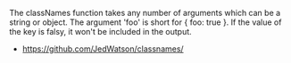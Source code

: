 The classNames function takes any number of arguments which can be a string or object. The argument 'foo' is short for { foo: true }. If the value of the key is falsy, it won't be included in the output.

 - https://github.com/JedWatson/classnames/